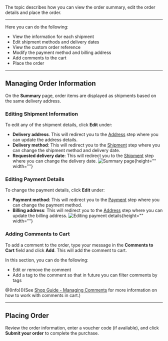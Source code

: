 The topic describes how you can view the order summary, edit the order details and place the order.
***
Here you can do the following:

* View the information for each shipment
* Edit shipment methods and delivery dates
* View the custom order reference
* Modify the payment method and billing address
* Add comments to the cart
* Place the order
***
## Managing Order Information
On the **Summary** page, order items are displayed as shipments based on the same delivery address.

### Editing Shipment Information
To edit any of the shipment details, click **Edit** under:

* **Delivery address**. This will redirect you to the [Address](https://documentation.spryker.com/docs/address-step-shop-guide-201911) step where you can update the address details.
* **Delivery method**: This will redirect you to the [Shipment](https://documentation.spryker.com/docs/shipment-step-shop-guide-201911) step where you can change the shipment method and delivery date.
* **Requested delivery date**: This will redirect you to the [Shipment](https://documentation.spryker.com/docs/shipment-step-shop-guide-201911) step where you can change the delivery date.
![Summary page](https://spryker.s3.eu-central-1.amazonaws.com/docs/User+Guides/Shop+User+Guides/Checkout/Shop+Guide+-+Summary+Step/summary-step-new.png){height="" width=""}

### Editing Payment Details
To change the payment details, click **Edit** under:

* **Payment method**: This will redirect you to the [Payment](https://documentation.spryker.com/docs/payment-step-shop-guide-201911) step where you can change the payment method.
* **Billing address**: This will redirect you to the [Address](https://documentation.spryker.com/docs/address-step-shop-guide-201911) step where you can update the billing address.
![Editing payment details](https://spryker.s3.eu-central-1.amazonaws.com/docs/User+Guides/Shop+User+Guides/Checkout/Shop+Guide+-+Summary+Step/edit-billing-information.png){height="" width=""}

### Adding Comments to Cart
To add a comment to the order, type your message in the **Comments to Cart** field and click **Add**. This will add the comment to cart.

In this section, you can do the following:

* Edit or remove the comment
* Add a tag to the comment so that in future you can filter comments by tags

@(Info)()(See [Shop Guide - Managing Comments](https://documentation.spryker.com/docs/managing-comments-shop-guide) for more information on how to work with comments in cart.)
***
## Placing Order
Review the order information, enter a voucher code (if available), and click **Submit your order** to complete the purchase.
